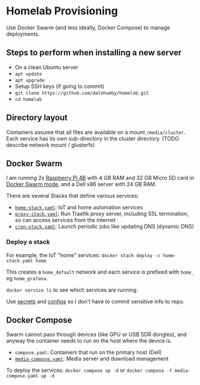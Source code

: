 # Homelab Provisioning
Use Docker Swarm (and less ideally, Docker Compose) to manage deployments. 

## Steps to perform when installing a new server
- On a clean Ubuntu server
- `apt update`
- `apt upgrade`
- Setup SSH keys (if going to commit)
- `git clone https://github.com/dalehumby/homelab.git`
- `cd homelab`

## Directory layout
Containers assume that all files are available on a mount `/media/cluster`. Each service has its own sub-directory in the cluster directory. (TODO describe network mount / glusterfs)

## Docker Swarm
I am running 2x [Raspberry Pi 4B](https:///www.raspberrypi.org/products/raspberry-pi-4-model-b/) with 4 GB RAM and 32 GB Micro SD card in [Docker Swarm mode](https://docs.docker.com/engine/swarm/), and a Dell x86 server with 24 GB RAM. 

There are several Stacks that define various services:
- [`home-stack.yaml`](home-stack.yaml): IoT and home automation services
- [`proxy-stack.yaml`](proxy-stack.yaml): Run Traefik proxy server, including SSL termination, so can access services from the internet
- [`cron-stack.yaml`](cron-stack.yaml): Launch periodic jobs like updating DNS (dynamic DNS)

### Deploy a stack
For example, the IoT "home" services: `docker stack deploy -c home-stack.yaml home`

This creates a `home_default` network and each service is prefixed with `home_` eg `home_grafana`.

`docker service ls` to see which services are running.

Use [secrets](https://docs.docker.com/engine/swarm/secrets/) and [configs](https://docs.docker.com/engine/swarm/configs/) so I don't have to commit sensitive info to repo.

## Docker Compose
Swarm cannot pass through devices (like GPU or USB SDR dongles), and anyway the container needs to run on the host where the device is.

- `compose.yaml`: Containers that run on the primary host (Dell)
- [`media-compose.yaml`](media-compose.yaml): Media server and download management

To deploy the services: `docker compose up -d` or `docker compose -f media-compose.yaml up -d`
